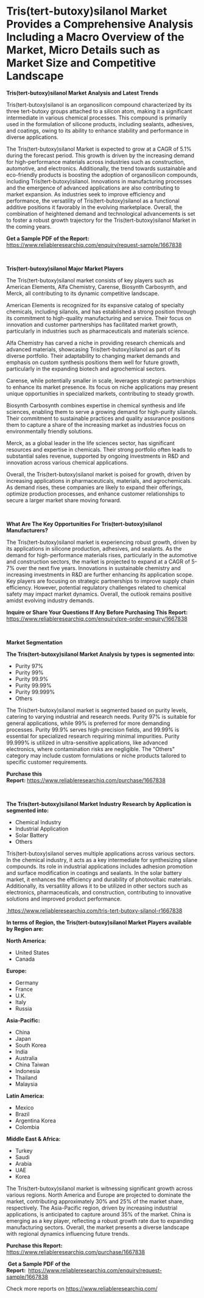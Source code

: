 <p><h1>Tris(tert-butoxy)silanol Market Provides a Comprehensive Analysis Including a Macro Overview of the Market, Micro Details such as Market Size and Competitive Landscape</h1></p><p><strong>Tris(tert-butoxy)silanol Market Analysis and Latest Trends</strong></p>
<p><p>Tris(tert-butoxy)silanol is an organosilicon compound characterized by its three tert-butoxy groups attached to a silicon atom, making it a significant intermediate in various chemical processes. This compound is primarily used in the formulation of silicone products, including sealants, adhesives, and coatings, owing to its ability to enhance stability and performance in diverse applications.</p><p>The Tris(tert-butoxy)silanol Market is expected to grow at a CAGR of 5.1% during the forecast period. This growth is driven by the increasing demand for high-performance materials across industries such as construction, automotive, and electronics. Additionally, the trend towards sustainable and eco-friendly products is boosting the adoption of organosilicon compounds, including Tris(tert-butoxy)silanol. Innovations in manufacturing processes and the emergence of advanced applications are also contributing to market expansion. As industries seek to improve efficiency and performance, the versatility of Tris(tert-butoxy)silanol as a functional additive positions it favorably in the evolving marketplace. Overall, the combination of heightened demand and technological advancements is set to foster a robust growth trajectory for the Tris(tert-butoxy)silanol Market in the coming years.</p></p>
<p><strong>Get a Sample PDF of the Report:&nbsp;</strong> <a href="https://www.reliableresearchiq.com/enquiry/request-sample/1667838?utm_campaign=2458&utm_medium=2&utm_source=Github&utm_content=ia&utm_term=02042025&utm_id=tristert-butoxysilanol">https://www.reliableresearchiq.com/enquiry/request-sample/1667838</a></p>
<p>&nbsp;</p>
<p><strong>Tris(tert-butoxy)silanol Major Market Players</strong></p>
<p><p>The Tris(tert-butoxy)silanol market consists of key players such as American Elements, Alfa Chemistry, Carense, Biosynth Carbosynth, and Merck, all contributing to its dynamic competitive landscape.</p><p>American Elements is recognized for its expansive catalog of specialty chemicals, including silanols, and has established a strong position through its commitment to high-quality manufacturing and service. Their focus on innovation and customer partnerships has facilitated market growth, particularly in industries such as pharmaceuticals and materials science.</p><p>Alfa Chemistry has carved a niche in providing research chemicals and advanced materials, showcasing Tris(tert-butoxy)silanol as part of its diverse portfolio. Their adaptability to changing market demands and emphasis on custom synthesis positions them well for future growth, particularly in the expanding biotech and agrochemical sectors.</p><p>Carense, while potentially smaller in scale, leverages strategic partnerships to enhance its market presence. Its focus on niche applications may present unique opportunities in specialized markets, contributing to steady growth.</p><p>Biosynth Carbosynth combines expertise in chemical synthesis and life sciences, enabling them to serve a growing demand for high-purity silanols. Their commitment to sustainable practices and quality assurance positions them to capture a share of the increasing market as industries focus on environmentally friendly solutions.</p><p>Merck, as a global leader in the life sciences sector, has significant resources and expertise in chemicals. Their strong portfolio often leads to substantial sales revenue, supported by ongoing investments in R&D and innovation across various chemical applications.</p><p>Overall, the Tris(tert-butoxy)silanol market is poised for growth, driven by increasing applications in pharmaceuticals, materials, and agrochemicals. As demand rises, these companies are likely to expand their offerings, optimize production processes, and enhance customer relationships to secure a larger market share moving forward.</p></p>
<p>&nbsp;</p>
<p><strong>What Are The Key Opportunities For Tris(tert-butoxy)silanol Manufacturers?</strong></p>
<p><p>The Tris(tert-butoxy)silanol market is experiencing robust growth, driven by its applications in silicone production, adhesives, and sealants. As the demand for high-performance materials rises, particularly in the automotive and construction sectors, the market is projected to expand at a CAGR of 5-7% over the next five years. Innovations in sustainable chemistry and increasing investments in R&D are further enhancing its application scope. Key players are focusing on strategic partnerships to improve supply chain efficiency. However, potential regulatory challenges related to chemical safety may impact market dynamics. Overall, the outlook remains positive amidst evolving industry demands.</p></p>
<p><strong>Inquire or Share Your Questions If Any Before Purchasing This Report:</strong> <a href="https://www.reliableresearchiq.com/enquiry/pre-order-enquiry/1667838?utm_campaign=2458&utm_medium=2&utm_source=Github&utm_content=ia&utm_term=02042025&utm_id=tristert-butoxysilanol">https://www.reliableresearchiq.com/enquiry/pre-order-enquiry/1667838</a></p>
<p>&nbsp;</p>
<p><strong>Market Segmentation</strong></p>
<p><strong>The Tris(tert-butoxy)silanol Market Analysis by types is segmented into:</strong></p>
<p><ul><li>Purity 97%</li><li>Purity 99%</li><li>Purity 99.9%</li><li>Purity 99.99%</li><li>Purity 99.999%</li><li>Others</li></ul></p>
<p><p>The Tris(tert-butoxy)silanol market is segmented based on purity levels, catering to varying industrial and research needs. Purity 97% is suitable for general applications, while 99% is preferred for more demanding processes. Purity 99.9% serves high-precision fields, and 99.99% is essential for specialized research requiring minimal impurities. Purity 99.999% is utilized in ultra-sensitive applications, like advanced electronics, where contamination risks are negligible. The "Others" category may include custom formulations or niche products tailored to specific customer requirements.</p></p>
<p><strong>Purchase this Report:&nbsp;</strong><a href="https://www.reliableresearchiq.com/purchase/1667838?utm_campaign=2458&utm_medium=2&utm_source=Github&utm_content=ia&utm_term=02042025&utm_id=tristert-butoxysilanol">https://www.reliableresearchiq.com/purchase/1667838</a></p>
<p>&nbsp;</p>
<p><strong>The Tris(tert-butoxy)silanol Market Industry Research by Application is segmented into:</strong></p>
<p><ul><li>Chemical Industry</li><li>Industrial Application</li><li>Solar Battery</li><li>Others</li></ul></p>
<p><p>Tris(tert-butoxy)silanol serves multiple applications across various sectors. In the chemical industry, it acts as a key intermediate for synthesizing silane compounds. Its role in industrial applications includes adhesion promotion and surface modification in coatings and sealants. In the solar battery market, it enhances the efficiency and durability of photovoltaic materials. Additionally, its versatility allows it to be utilized in other sectors such as electronics, pharmaceuticals, and construction, contributing to innovative solutions and improved product performance.</p></p>
<p><a href="https://www.reliableresearchiq.com/tris-tert-butoxy-silanol-r1667838?utm_campaign=2458&utm_medium=2&utm_source=Github&utm_content=ia&utm_term=02042025&utm_id=tristert-butoxysilanol">&nbsp;https://www.reliableresearchiq.com/tris-tert-butoxy-silanol-r1667838</a></p>
<p><strong>In terms of Region, the Tris(tert-butoxy)silanol Market Players available by Region are:</strong></p>
<p>
    <p> <strong> North America: </strong>
        <ul>
            <li>United States</li>
            <li>Canada</li>
        </ul>
        </p> 
    <p> <strong> Europe: </strong>
        <ul>
            <li>Germany</li>
            <li>France</li>
            <li>U.K.</li>
            <li>Italy</li>
            <li>Russia</li>
        </ul>
        </p> 
    <p> <strong> Asia-Pacific: </strong>
        <ul>
            <li>China</li>
            <li>Japan</li>
            <li>South Korea</li>
            <li>India</li>
            <li>Australia</li>
            <li>China Taiwan</li>
            <li>Indonesia</li>
            <li>Thailand</li>
            <li>Malaysia</li>
        </ul>
        </p> 
    <p> <strong> Latin America: </strong>
        <ul>
            <li>Mexico</li>
            <li>Brazil</li>
            <li>Argentina Korea</li>
            <li>Colombia</li>
        </ul>
        </p> 
    <p> <strong> Middle East & Africa: </strong>
        <ul>
            <li>Turkey</li>
            <li>Saudi</li>
            <li>Arabia</li>
            <li>UAE</li>
            <li>Korea</li>
        </ul>
    </p>
    </p>
<p><p>The Tris(tert-butoxy)silanol market is witnessing significant growth across various regions. North America and Europe are projected to dominate the market, contributing approximately 30% and 25% of the market share, respectively. The Asia-Pacific region, driven by increasing industrial applications, is anticipated to capture around 35% of the market. China is emerging as a key player, reflecting a robust growth rate due to expanding manufacturing sectors. Overall, the market presents a diverse landscape with regional dynamics influencing future trends.</p></p>
<p><strong>Purchase this Report: </strong><a href="https://www.reliableresearchiq.com/purchase/1667838?utm_campaign=2458&utm_medium=2&utm_source=Github&utm_content=ia&utm_term=02042025&utm_id=tristert-butoxysilanol">https://www.reliableresearchiq.com/purchase/1667838</a></p>
<p>&nbsp;<strong>Get a Sample PDF of the Report:&nbsp;&nbsp;</strong><a href="https://www.reliableresearchiq.com/enquiry/request-sample/1667838?utm_campaign=2458&utm_medium=2&utm_source=Github&utm_content=ia&utm_term=02042025&utm_id=tristert-butoxysilanol">https://www.reliableresearchiq.com/enquiry/request-sample/1667838</a></p>
<p><strong></strong></p>
<p>Check more reports on <a href="https://www.reliableresearchiq.com/?utm_campaign=2458&utm_medium=2&utm_source=Github&utm_content=ia&utm_term=02042025&utm_id=tristert-butoxysilanol">https://www.reliableresearchiq.com/</a></p>